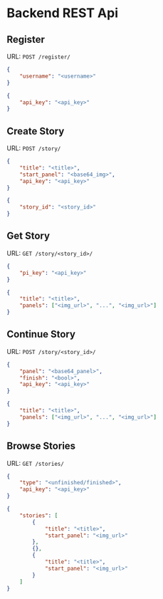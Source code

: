 
# Backend REST Api

## Register

URL: `POST /register/`

```json
{
    "username": "<username>"
}

{
    "api_key": "<api_key>"
}
```

## Create Story

URL: `POST /story/`

```json
{
    "title": "<title>",
    "start_panel": "<base64_img>",
    "api_key": "<api_key>"
}

{
    "story_id": "<story_id>"
}
```

## Get Story

URL: `GET /story/<story_id>/`

```json
{
    "pi_key": "<api_key>"
}

{
    "title": "<title>",
    "panels": ["<img_url>", "...", "<img_url>"]
}
```

## Continue Story

URL: `POST /story/<story_id>/`

```json
{
    "panel": "<base64_panel>",
    "finish": "<bool>",
    "api_key": "<api_key>"
}

{
    "title": "<title>",
    "panels": ["<img_url>", "...", "<img_url>"]
}
```

## Browse Stories

URL: `GET /stories/`

```json
{
    "type": "<unfinished/finished>",
    "api_key": "<api_key>"
}

{
    "stories": [
        {
            "title": "<title>",
            "start_panel": "<img_url>"
        },
        {},
        {
            "title": "<title>",
            "start_panel": "<img_url>"
        }
    ]
}
```
